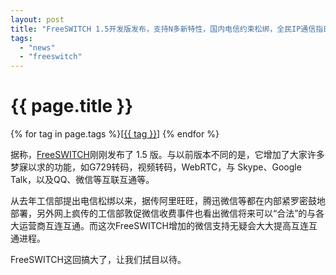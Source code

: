 ```yaml
---
layout: post
title: "FreeSWITCH 1.5开发版发布，支持N多新特性，国内电信约束松绑，全民IP通信指日可待"
tags:
  - "news"
  - "freeswitch"
---
```


# {{ page.title }}

<div class="tags">
{% for tag in page.tags %}[<a class="tag" href="/tags.html#{{ tag }}">{{ tag }}</a>] {% endfor %}
</div>


据称，[FreeSWITCH](http://www.freeswitch.org.cn)刚刚发布了 1.5 版。与以前版本不同的是，它增加了大家许多梦寐以求的功能，如G729转码，视频转码，WebRTC，与 Skype、Google Talk，以及QQ、微信等互联互通等。

从去年工信部提出电信松绑以来，据传阿里旺旺，腾迅微信等都在内部紧罗密鼓地部署，另外网上疯传的工信部敦促微信收费事件也看出微信将来可以“合法”的与各大运营商互连互通。而这次FreeSWITCH增加的微信支持无疑会大大提高互连互通进程。

FreeSWITCH这回搞大了，让我们拭目以待。
